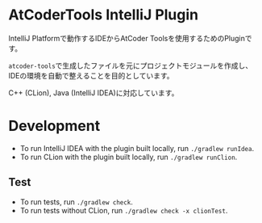 AtCoderTools IntelliJ Plugin
====
IntelliJ Platformで動作するIDEからAtCoder Toolsを使用するためのPluginです。

`atcoder-tools`で生成したファイルを元にプロジェクトモジュールを作成し、IDEの環境を自動で整えることを目的としています。

C++ (CLion), Java (IntelliJ IDEA)に対応しています。

# Development
- To run IntelliJ IDEA with the plugin built locally, run `./gradlew runIdea`.
- To run CLion with the plugin built locally, run `./gradlew runClion`.

## Test
- To run tests, run `./gradlew check`.
- To run tests without CLion, run `./gradlew check -x clionTest`.
